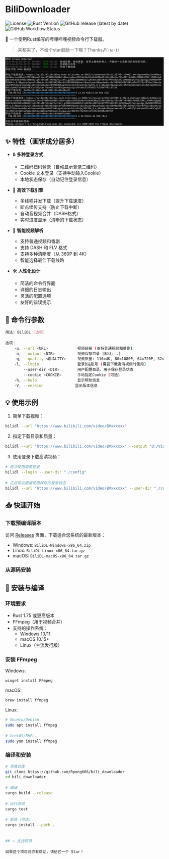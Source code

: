 # BiliDownloader

![License](https://img.shields.io/badge/license-MIT-blue.svg)
![Rust Version](https://img.shields.io/badge/rust-1.75%2B-orange.svg)
![GitHub release (latest by date)](https://img.shields.io/github/v/release/Rpeng666/bili_downloader)
![GitHub Workflow Status](https://img.shields.io/github/actions/workflow/status/Rpeng666/bili_downloader/release.yml)

🚀 一个使用Rust编写的哔哩哔哩视频命令行下载器。
> 来都来了，不给个star鼓励一下嘛？Thanks♪(･ω･)ﾉ

![img](./docs/image.png)

## ✨ 特性（画饼成分居多）

- 🔒 **多种登录方式**
  - 二维码扫码登录（自动显示登录二维码）
  - Cookie 文本登录（支持手动输入Cookie）
  - 本地状态保存（自动记住登录信息）

- 🚄 **高效下载引擎**
  - 多线程并发下载（提升下载速度）
  - 断点续传支持（防止下载中断）
  - 自动音视频合并（DASH格式）
  - 实时进度显示（清晰的下载状态）

- 🎯 **智能视频解析**
  - 支持普通视频和番剧
  - 支持 DASH 和 FLV 格式
  - 支持多种清晰度（从 360P 到 4K）
  - 智能选择最佳下载线路

- 🛠 **人性化设计**
  - 简洁的命令行界面
  - 详细的日志输出
  - 灵活的配置选项
  - 友好的错误提示

## 📝 命令行参数

```bash
用法: BiliDL [选项]

选项：
    -u, --url <URL>             视频链接 (支持普通视频和番剧)
    -o, --output <DIR>          视频保存目录 [默认: .]
    -q, --quality <QUALITY>     视频质量: 116=4K, 80=1080P, 64=720P, 32=480P, 16=360P [默认: 80]
    -l, --login                 登录B站账号 (需要下载高清视频时使用)
        --user-dir <DIR>        用户配置目录，用于保存登录状态
        --cookie <COOKIE>       手动指定Cookie (可选)
    -h, --help                  显示帮助信息
    -V, --version              显示版本信息
```

## 💡 使用示例

1. 简单下载视频：
```bash
bilidl --url "https://www.bilibili.com/video/BVxxxxxx"
```

2. 指定下载目录和质量：
```bash
bilidl --url "https://www.bilibili.com/video/BVxxxxxx" --output "D:/Videos" --quality 116
```

3. 使用登录下载高清视频：
```bash
# 首次使用需要登录
bilidl --login --user-dir "./config"

# 之后可以直接使用保存的登录状态
bilidl --url "https://www.bilibili.com/video/BVxxxxxx" --user-dir "./config" --quality 116
```

## 📥 快速开始

### 下载预编译版本

访问 [Releases](https://github.com/Rpeng666/bili_downloader/releases) 页面，下载适合您系统的最新版本：

- Windows: `BiliDL-Windows-x86_64.zip`
- Linux: `BiliDL-Linux-x86_64.tar.gz`
- macOS: `BiliDL-macOS-x86_64.tar.gz`

### 从源码安装

## 🔧 安装与编译

### 环境要求

- Rust 1.75 或更高版本
- FFmpeg（用于视频合并）
- 支持的操作系统：
  - Windows 10/11
  - macOS 10.15+
  - Linux（主流发行版）

### 安装 FFmpeg

Windows:
```powershell
winget install FFmpeg
```

macOS:
```bash
brew install ffmpeg
```

Linux:
```bash
# Ubuntu/Debian
sudo apt install ffmpeg

# CentOS/RHEL
sudo yum install ffmpeg
```

### 编译和安装

```bash
# 克隆仓库
git clone https://github.com/Rpeng666/bili_downloader
cd bili_downloader

# 编译
cargo build --release

# 运行测试
cargo test

# 安装（可选）
cargo install --path .


## ⭐ 支持项目

如果这个项目对你有帮助，请给它一个 Star！

